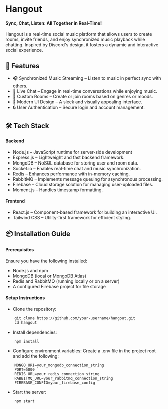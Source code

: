 
# **Hangout**

#### Sync, Chat, Listen: All Together in Real-Time!
Hangout is a real-time social music platform that allows users to create rooms, invite friends, and enjoy synchronized music playback while chatting. Inspired by Discord's design, it fosters a dynamic and interactive social experience.

## 🚀 Features
* 🎧 Synchronized Music Streaming – Listen to music in perfect sync with others.
* 💬 Live Chat – Engage in real-time conversations while enjoying music.
* 🎵 Custom Rooms – Create or join rooms based on genres or moods.
* 🎨 Modern UI Design – A sleek and visually appealing interface.
* 🔒 User Authentication – Secure login and account management.

## 🛠️ Tech Stack
#### Backend
* Node.js – JavaScript runtime for server-side development
* Express.js – Lightweight and fast backend framework.
* MongoDB – NoSQL database for storing user and room data.
* Socket.io – Enables real-time chat and music synchronization.
* Redis – Enhances performance with in-memory caching.
* RabbitMQ – Implements message queuing for asynchronous processing.
* Firebase – Cloud storage solution for managing user-uploaded files.
* Moment.js – Handles timestamp formatting.
#### Frontend
* React.js – Component-based framework for building an interactive UI.
* Tailwind CSS – Utility-first framework for efficient styling.

## 📦 Installation Guide
#### Prerequisites
Ensure you have the following installed:
* Node.js and npm
* MongoDB (local or MongoDB Atlas)
* Redis and RabbitMQ (running locally or on a server)
* A configured Firebase project for file storage
#### Setup Instructions
 * Clone the repository:
```
    git clone https://github.com/your-username/hangout.git
    cd hangout
```
 * Install dependencies:
```         
    npm install
```
 * Configure environment variables: Create a .env file in the project root and add the following:
```
    MONGO_URI=your_mongodb_connection_string
    PORT=5000
    REDIS_URL=your_redis_connection_string
    RABBITMQ_URL=your_rabbitmq_connection_string
    FIREBASE_CONFIG=your_firebase_config
```
 * Start the server:
  
```
    npm start
```
